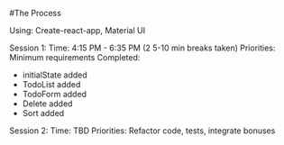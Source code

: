 #The Process

Using: Create-react-app, Material UI

Session 1:
Time: 4:15 PM - 6:35 PM (2 5-10 min breaks taken)
Priorities: Minimum requirements
Completed:

- initialState added
- TodoList added
- TodoForm added
- Delete added
- Sort added

Session 2:
Time: TBD
Priorities: Refactor code, tests, integrate bonuses
